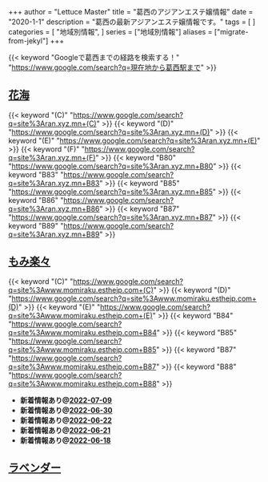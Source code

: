 +++
author = "Lettuce Master"
title = "葛西のアジアンエステ嬢情報"
date = "2020-1-1"
description = "葛西の最新アジアンエステ嬢情報です。"
tags = [
]
categories = [
    "地域別情報",
]
series = ["地域別情報"]
aliases = ["migrate-from-jekyl"]
+++

{{< keyword "Googleで葛西までの経路を検索する！" "https://www.google.com/search?q=現在地から葛西駅まで" >}}

## [花海](http://ran.xyz.mn/)
{{< keyword "(C)" "https://www.google.com/search?q=site%3Aran.xyz.mn+(C)" >}} {{< keyword "(D)" "https://www.google.com/search?q=site%3Aran.xyz.mn+(D)" >}} {{< keyword "(E)" "https://www.google.com/search?q=site%3Aran.xyz.mn+(E)" >}} {{< keyword "(F)" "https://www.google.com/search?q=site%3Aran.xyz.mn+(F)" >}} {{< keyword "B80" "https://www.google.com/search?q=site%3Aran.xyz.mn+B80" >}} {{< keyword "B83" "https://www.google.com/search?q=site%3Aran.xyz.mn+B83" >}} {{< keyword "B85" "https://www.google.com/search?q=site%3Aran.xyz.mn+B85" >}} {{< keyword "B86" "https://www.google.com/search?q=site%3Aran.xyz.mn+B86" >}} {{< keyword "B87" "https://www.google.com/search?q=site%3Aran.xyz.mn+B87" >}} {{< keyword "B89" "https://www.google.com/search?q=site%3Aran.xyz.mn+B89" >}} 

## [もみ楽々](http://www.momiraku.esthejp.com/)
{{< keyword "(C)" "https://www.google.com/search?q=site%3Awww.momiraku.esthejp.com+(C)" >}} {{< keyword "(D)" "https://www.google.com/search?q=site%3Awww.momiraku.esthejp.com+(D)" >}} {{< keyword "(E)" "https://www.google.com/search?q=site%3Awww.momiraku.esthejp.com+(E)" >}} {{< keyword "B84" "https://www.google.com/search?q=site%3Awww.momiraku.esthejp.com+B84" >}} {{< keyword "B85" "https://www.google.com/search?q=site%3Awww.momiraku.esthejp.com+B85" >}} {{< keyword "B87" "https://www.google.com/search?q=site%3Awww.momiraku.esthejp.com+B87" >}} {{< keyword "B88" "https://www.google.com/search?q=site%3Awww.momiraku.esthejp.com+B88" >}} 

- **新着情報あり@[2022-07-09](/post/2022-07-09)**
- **新着情報あり@[2022-06-30](/post/2022-06-30)**
- **新着情報あり@[2022-06-22](/post/2022-06-22)**
- **新着情報あり@[2022-06-21](/post/2022-06-21)**
- **新着情報あり@[2022-06-18](/post/2022-06-18)**
## [ラベンダー](http://lavender01.com/)


